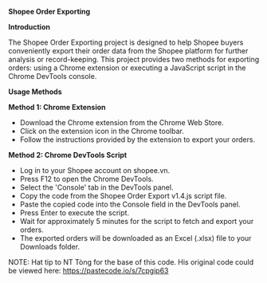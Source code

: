 **Shopee Order Exporting**

**Introduction**

The Shopee Order Exporting project is designed to help Shopee buyers conveniently export their order data from the Shopee platform for further analysis or record-keeping. This project provides two methods for exporting orders: using a Chrome extension or executing a JavaScript script in the Chrome DevTools console.

**Usage Methods**

**Method 1: Chrome Extension**
- Download the Chrome extension from the Chrome Web Store.
- Click on the extension icon in the Chrome toolbar.
- Follow the instructions provided by the extension to export your orders.

**Method 2: Chrome DevTools Script**
- Log in to your Shopee account on shopee.vn.
- Press F12 to open the Chrome DevTools.
- Select the 'Console' tab in the DevTools panel.
- Copy the code from the Shopee Order Export v1.4.js script file.
- Paste the copied code into the Console field in the DevTools panel.
- Press Enter to execute the script.
- Wait for approximately 5 minutes for the script to fetch and export your orders.
- The exported orders will be downloaded as an Excel (.xlsx) file to your Downloads folder.

NOTE: 
Hat tip to NT Tòng for the base of this code. His original code could be viewed here: https://pastecode.io/s/7cpgip63
